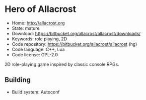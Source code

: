 # Hero of Allacrost

- Home: http://allacrost.org
- State: mature
- Download: https://bitbucket.org/allacrost/allacrost/downloads/
- Keywords: role playing, 2D
- Code repository: https://bitbucket.org/allacrost/allacrost (hg)
- Code language: C++, Lua
- Code license: GPL-2.0

2D role-playing game inspired by classic console RPGs.

## Building

- Build system: Autoconf
